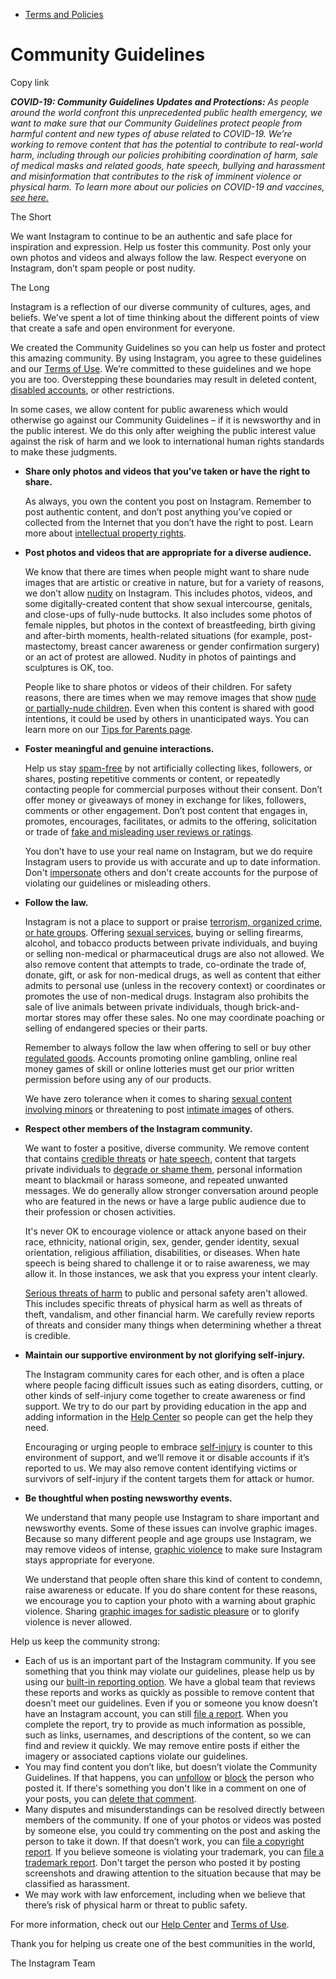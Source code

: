 *   [Terms and Policies](https://help.instagram.com/1417489251945243/?helpref=breadcrumb)

Community Guidelines
====================

Copy link

_**COVID-19: Community Guidelines Updates and Protections:** As people around the world confront this unprecedented public health emergency, we want to make sure that our Community Guidelines protect people from harmful content and new types of abuse related to COVID-19. We’re working to remove content that has the potential to contribute to real-world harm, including through our policies prohibiting coordination of harm, sale of medical masks and related goods, hate speech, bullying and harassment and misinformation that contributes to the risk of imminent violence or physical harm. To learn more about our policies on COVID-19 and vaccines, [see here.](https://help.instagram.com/697825587576762?helpref=faq_content)_

The Short

We want Instagram to continue to be an authentic and safe place for inspiration and expression. Help us foster this community. Post only your own photos and videos and always follow the law. Respect everyone on Instagram, don’t spam people or post nudity.

The Long

Instagram is a reflection of our diverse community of cultures, ages, and beliefs. We’ve spent a lot of time thinking about the different points of view that create a safe and open environment for everyone.

We created the Community Guidelines so you can help us foster and protect this amazing community. By using Instagram, you agree to these guidelines and our [Terms of Use](https://www.instagram.com/legal/terms). We’re committed to these guidelines and we hope you are too. Overstepping these boundaries may result in deleted content, [disabled accounts](https://help.instagram.com/366993040048856?helpref=faq_content), or other restrictions.

In some cases, we allow content for public awareness which would otherwise go against our Community Guidelines – if it is newsworthy and in the public interest. We do this only after weighing the public interest value against the risk of harm and we look to international human rights standards to make these judgments.

*   **Share only photos and videos that you’ve taken or have the right to share.**
    
    As always, you own the content you post on Instagram. Remember to post authentic content, and don’t post anything you’ve copied or collected from the Internet that you don’t have the right to post. Learn more about [intellectual property rights](https://help.instagram.com/126382350847838?helpref=faq_content).
    
*   **Post photos and videos that are appropriate for a diverse audience.**
    
    We know that there are times when people might want to share nude images that are artistic or creative in nature, but for a variety of reasons, we don’t allow [nudity](https://l.instagram.com/?u=https%3A%2F%2Fwww.facebook.com%2Fcommunitystandards%2Fadult_nudity_sexual_activity&e=AT06z5GZHalmAigmjnQs3T04EK7hf4D7BmdtNFdXoCFpc5MmJpAvT4Y85Oe8kvZd_3fwwcUe2vuxLDM8qcl3NaDO1Y9YFXviYQCT7yjPdE8-8pj1nzGo9Y9fCJ_vGAwggDPOArQSwDUuwvjJ0sxuoRrAZx4Y-_JJE2v3nQ) on Instagram. This includes photos, videos, and some digitally-created content that show sexual intercourse, genitals, and close-ups of fully-nude buttocks. It also includes some photos of female nipples, but photos in the context of breastfeeding, birth giving and after-birth moments, health-related situations (for example, post-mastectomy, breast cancer awareness or gender confirmation surgery) or an act of protest are allowed. Nudity in photos of paintings and sculptures is OK, too.
    
    People like to share photos or videos of their children. For safety reasons, there are times when we may remove images that show [nude or partially-nude children](https://l.instagram.com/?u=https%3A%2F%2Fwww.facebook.com%2Fcommunitystandards%2Fchild_nudity_sexual_exploitation&e=AT06z5GZHalmAigmjnQs3T04EK7hf4D7BmdtNFdXoCFpc5MmJpAvT4Y85Oe8kvZd_3fwwcUe2vuxLDM8qcl3NaDO1Y9YFXviYQCT7yjPdE8-8pj1nzGo9Y9fCJ_vGAwggDPOArQSwDUuwvjJ0sxuoRrAZx4Y-_JJE2v3nQ). Even when this content is shared with good intentions, it could be used by others in unanticipated ways. You can learn more on our [Tips for Parents page](https://help.instagram.com/154475974694511/?helpref=faq_content).
    
*   **Foster meaningful and genuine interactions.**
    
    Help us stay [spam-free](https://l.instagram.com/?u=https%3A%2F%2Fwww.facebook.com%2Fcommunitystandards%2Fspam&e=AT06z5GZHalmAigmjnQs3T04EK7hf4D7BmdtNFdXoCFpc5MmJpAvT4Y85Oe8kvZd_3fwwcUe2vuxLDM8qcl3NaDO1Y9YFXviYQCT7yjPdE8-8pj1nzGo9Y9fCJ_vGAwggDPOArQSwDUuwvjJ0sxuoRrAZx4Y-_JJE2v3nQ) by not artificially collecting likes, followers, or shares, posting repetitive comments or content, or repeatedly contacting people for commercial purposes without their consent. Don’t offer money or giveaways of money in exchange for likes, followers, comments or other engagement. Don’t post content that engages in, promotes, encourages, facilitates, or admits to the offering, solicitation or trade of [fake and misleading user reviews or ratings](https://l.instagram.com/?u=https%3A%2F%2Fwww.facebook.com%2Fcommunitystandards%2Ffraud_deception&e=AT06z5GZHalmAigmjnQs3T04EK7hf4D7BmdtNFdXoCFpc5MmJpAvT4Y85Oe8kvZd_3fwwcUe2vuxLDM8qcl3NaDO1Y9YFXviYQCT7yjPdE8-8pj1nzGo9Y9fCJ_vGAwggDPOArQSwDUuwvjJ0sxuoRrAZx4Y-_JJE2v3nQ).
    
    You don’t have to use your real name on Instagram, but we do require Instagram users to provide us with accurate and up to date information. Don't [impersonate](https://l.instagram.com/?u=https%3A%2F%2Fwww.facebook.com%2Fcommunitystandards%2Fmisrepresentation&e=AT06z5GZHalmAigmjnQs3T04EK7hf4D7BmdtNFdXoCFpc5MmJpAvT4Y85Oe8kvZd_3fwwcUe2vuxLDM8qcl3NaDO1Y9YFXviYQCT7yjPdE8-8pj1nzGo9Y9fCJ_vGAwggDPOArQSwDUuwvjJ0sxuoRrAZx4Y-_JJE2v3nQ) others and don't create accounts for the purpose of violating our guidelines or misleading others.
    
*   **Follow the law.**
    
    Instagram is not a place to support or praise [terrorism, organized crime, or hate groups](https://l.instagram.com/?u=https%3A%2F%2Fwww.facebook.com%2Fcommunitystandards%2Fdangerous_individuals_organizations&e=AT06z5GZHalmAigmjnQs3T04EK7hf4D7BmdtNFdXoCFpc5MmJpAvT4Y85Oe8kvZd_3fwwcUe2vuxLDM8qcl3NaDO1Y9YFXviYQCT7yjPdE8-8pj1nzGo9Y9fCJ_vGAwggDPOArQSwDUuwvjJ0sxuoRrAZx4Y-_JJE2v3nQ). Offering [sexual services](https://l.instagram.com/?u=https%3A%2F%2Fwww.facebook.com%2Fcommunitystandards%2Fsexual_solicitation&e=AT06z5GZHalmAigmjnQs3T04EK7hf4D7BmdtNFdXoCFpc5MmJpAvT4Y85Oe8kvZd_3fwwcUe2vuxLDM8qcl3NaDO1Y9YFXviYQCT7yjPdE8-8pj1nzGo9Y9fCJ_vGAwggDPOArQSwDUuwvjJ0sxuoRrAZx4Y-_JJE2v3nQ), buying or selling firearms, alcohol, and tobacco products between private individuals, and buying or selling non-medical or pharmaceutical drugs are also not allowed. We also remove content that attempts to trade, co-ordinate the trade of, donate, gift, or ask for non-medical drugs, as well as content that either admits to personal use (unless in the recovery context) or coordinates or promotes the use of non-medical drugs. Instagram also prohibits the sale of live animals between private individuals, though brick-and-mortar stores may offer these sales. No one may coordinate poaching or selling of endangered species or their parts.
    
    Remember to always follow the law when offering to sell or buy other [regulated goods](https://l.instagram.com/?u=https%3A%2F%2Fwww.facebook.com%2Fcommunitystandards%2Fregulated_goods&e=AT06z5GZHalmAigmjnQs3T04EK7hf4D7BmdtNFdXoCFpc5MmJpAvT4Y85Oe8kvZd_3fwwcUe2vuxLDM8qcl3NaDO1Y9YFXviYQCT7yjPdE8-8pj1nzGo9Y9fCJ_vGAwggDPOArQSwDUuwvjJ0sxuoRrAZx4Y-_JJE2v3nQ). Accounts promoting online gambling, online real money games of skill or online lotteries must get our prior written permission before using any of our products.
    
    We have zero tolerance when it comes to sharing [sexual content involving minors](https://l.instagram.com/?u=https%3A%2F%2Fwww.facebook.com%2Fcommunitystandards%2Fchild_nudity_sexual_exploitation&e=AT06z5GZHalmAigmjnQs3T04EK7hf4D7BmdtNFdXoCFpc5MmJpAvT4Y85Oe8kvZd_3fwwcUe2vuxLDM8qcl3NaDO1Y9YFXviYQCT7yjPdE8-8pj1nzGo9Y9fCJ_vGAwggDPOArQSwDUuwvjJ0sxuoRrAZx4Y-_JJE2v3nQ) or threatening to post [intimate images](https://l.instagram.com/?u=https%3A%2F%2Fwww.facebook.com%2Fcommunitystandards%2Fsexual_exploitation_adults&e=AT06z5GZHalmAigmjnQs3T04EK7hf4D7BmdtNFdXoCFpc5MmJpAvT4Y85Oe8kvZd_3fwwcUe2vuxLDM8qcl3NaDO1Y9YFXviYQCT7yjPdE8-8pj1nzGo9Y9fCJ_vGAwggDPOArQSwDUuwvjJ0sxuoRrAZx4Y-_JJE2v3nQ) of others.
    
*   **Respect other members of the Instagram community.**
    
    We want to foster a positive, diverse community. We remove content that contains [credible threats](https://l.instagram.com/?u=https%3A%2F%2Fwww.facebook.com%2Fcommunitystandards%2Fcredible_violence&e=AT06z5GZHalmAigmjnQs3T04EK7hf4D7BmdtNFdXoCFpc5MmJpAvT4Y85Oe8kvZd_3fwwcUe2vuxLDM8qcl3NaDO1Y9YFXviYQCT7yjPdE8-8pj1nzGo9Y9fCJ_vGAwggDPOArQSwDUuwvjJ0sxuoRrAZx4Y-_JJE2v3nQ) or [hate speech](https://l.instagram.com/?u=https%3A%2F%2Fwww.facebook.com%2Fcommunitystandards%2Fhate_speech&e=AT06z5GZHalmAigmjnQs3T04EK7hf4D7BmdtNFdXoCFpc5MmJpAvT4Y85Oe8kvZd_3fwwcUe2vuxLDM8qcl3NaDO1Y9YFXviYQCT7yjPdE8-8pj1nzGo9Y9fCJ_vGAwggDPOArQSwDUuwvjJ0sxuoRrAZx4Y-_JJE2v3nQ), content that targets private individuals to [degrade or shame them](https://l.instagram.com/?u=https%3A%2F%2Fwww.facebook.com%2Fcommunitystandards%2Fbullying&e=AT06z5GZHalmAigmjnQs3T04EK7hf4D7BmdtNFdXoCFpc5MmJpAvT4Y85Oe8kvZd_3fwwcUe2vuxLDM8qcl3NaDO1Y9YFXviYQCT7yjPdE8-8pj1nzGo9Y9fCJ_vGAwggDPOArQSwDUuwvjJ0sxuoRrAZx4Y-_JJE2v3nQ), personal information meant to blackmail or harass someone, and repeated unwanted messages. We do generally allow stronger conversation around people who are featured in the news or have a large public audience due to their profession or chosen activities.
    
    It's never OK to encourage violence or attack anyone based on their race, ethnicity, national origin, sex, gender, gender identity, sexual orientation, religious affiliation, disabilities, or diseases. When hate speech is being shared to challenge it or to raise awareness, we may allow it. In those instances, we ask that you express your intent clearly.
    
    [Serious threats of harm](https://l.instagram.com/?u=https%3A%2F%2Fwww.facebook.com%2Fcommunitystandards%2Fcredible_violence&e=AT06z5GZHalmAigmjnQs3T04EK7hf4D7BmdtNFdXoCFpc5MmJpAvT4Y85Oe8kvZd_3fwwcUe2vuxLDM8qcl3NaDO1Y9YFXviYQCT7yjPdE8-8pj1nzGo9Y9fCJ_vGAwggDPOArQSwDUuwvjJ0sxuoRrAZx4Y-_JJE2v3nQ) to public and personal safety aren't allowed. This includes specific threats of physical harm as well as threats of theft, vandalism, and other financial harm. We carefully review reports of threats and consider many things when determining whether a threat is credible.
    
*   **Maintain our supportive environment by not glorifying self-injury.**
    
    The Instagram community cares for each other, and is often a place where people facing difficult issues such as eating disorders, cutting, or other kinds of self-injury come together to create awareness or find support. We try to do our part by providing education in the app and adding information in the [Help Center](https://help.instagram.com/) so people can get the help they need.
    
    Encouraging or urging people to embrace [self-injury](https://l.instagram.com/?u=https%3A%2F%2Fwww.facebook.com%2Fcommunitystandards%2Fsuicide_self_injury_violence&e=AT06z5GZHalmAigmjnQs3T04EK7hf4D7BmdtNFdXoCFpc5MmJpAvT4Y85Oe8kvZd_3fwwcUe2vuxLDM8qcl3NaDO1Y9YFXviYQCT7yjPdE8-8pj1nzGo9Y9fCJ_vGAwggDPOArQSwDUuwvjJ0sxuoRrAZx4Y-_JJE2v3nQ) is counter to this environment of support, and we’ll remove it or disable accounts if it’s reported to us. We may also remove content identifying victims or survivors of self-injury if the content targets them for attack or humor.
    
*   **Be thoughtful when posting newsworthy events.**
    
    We understand that many people use Instagram to share important and newsworthy events. Some of these issues can involve graphic images. Because so many different people and age groups use Instagram, we may remove videos of intense, [graphic violence](https://l.instagram.com/?u=https%3A%2F%2Fwww.facebook.com%2Fcommunitystandards%2Fgraphic_violence&e=AT06z5GZHalmAigmjnQs3T04EK7hf4D7BmdtNFdXoCFpc5MmJpAvT4Y85Oe8kvZd_3fwwcUe2vuxLDM8qcl3NaDO1Y9YFXviYQCT7yjPdE8-8pj1nzGo9Y9fCJ_vGAwggDPOArQSwDUuwvjJ0sxuoRrAZx4Y-_JJE2v3nQ) to make sure Instagram stays appropriate for everyone.
    
    We understand that people often share this kind of content to condemn, raise awareness or educate. If you do share content for these reasons, we encourage you to caption your photo with a warning about graphic violence. Sharing [graphic images for sadistic pleasure](https://l.instagram.com/?u=https%3A%2F%2Fwww.facebook.com%2Fcommunitystandards%2Fcruel_insensitive&e=AT06z5GZHalmAigmjnQs3T04EK7hf4D7BmdtNFdXoCFpc5MmJpAvT4Y85Oe8kvZd_3fwwcUe2vuxLDM8qcl3NaDO1Y9YFXviYQCT7yjPdE8-8pj1nzGo9Y9fCJ_vGAwggDPOArQSwDUuwvjJ0sxuoRrAZx4Y-_JJE2v3nQ) or to glorify violence is never allowed.
    

Help us keep the community strong:

*   Each of us is an important part of the Instagram community. If you see something that you think may violate our guidelines, please help us by using our [built-in reporting option](https://help.instagram.com/165828726894770?helpref=faq_content). We have a global team that reviews these reports and works as quickly as possible to remove content that doesn’t meet our guidelines. Even if you or someone you know doesn’t have an Instagram account, you can still [file a report](https://help.instagram.com/contact/383679321740945). When you complete the report, try to provide as much information as possible, such as links, usernames, and descriptions of the content, so we can find and review it quickly. We may remove entire posts if either the imagery or associated captions violate our guidelines.
*   You may find content you don’t like, but doesn’t violate the Community Guidelines. If that happens, you can [unfollow](https://help.instagram.com/286340048138725?helpref=faq_content) or [block](https://help.instagram.com/426700567389543/?helpref=faq_content) the person who posted it. If there's something you don't like in a comment on one of your posts, you can [delete that comment](https://help.instagram.com/289098941190483?helpref=faq_content).
*   Many disputes and misunderstandings can be resolved directly between members of the community. If one of your photos or videos was posted by someone else, you could try commenting on the post and asking the person to take it down. If that doesn’t work, you can [file a copyright report](https://help.instagram.com/126382350847838?helpref=faq_content). If you believe someone is violating your trademark, you can [file a trademark report](https://help.instagram.com/222826637847963?helpref=faq_content). Don't target the person who posted it by posting screenshots and drawing attention to the situation because that may be classified as harassment.
*   We may work with law enforcement, including when we believe that there’s risk of physical harm or threat to public safety.

For more information, check out our [Help Center](https://help.instagram.com/) and [Terms of Use](https://l.instagram.com/?u=http%3A%2F%2Finstagram.com%2Flegal%2Fterms%2F%23&e=AT06z5GZHalmAigmjnQs3T04EK7hf4D7BmdtNFdXoCFpc5MmJpAvT4Y85Oe8kvZd_3fwwcUe2vuxLDM8qcl3NaDO1Y9YFXviYQCT7yjPdE8-8pj1nzGo9Y9fCJ_vGAwggDPOArQSwDUuwvjJ0sxuoRrAZx4Y-_JJE2v3nQ).

Thank you for helping us create one of the best communities in the world,

The Instagram Team